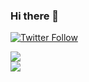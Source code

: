 ### Hi there 👋
[![Twitter Follow](https://img.shields.io/twitter/follow/codeSTACKr?color=1DA1F2&logo=twitter&style=for-the-badge)](https://twitter.com/walczy_0x)
<!--
**walczy/walczy** is a ✨ _special_ ✨ repository because its `README.md` (this file) appears on your GitHub profile.

Here are some ideas to get you started:

- 🔭 I’m currently working on ...
- 🌱 I’m currently learning ...
- 👯 I’m looking to collaborate on ...
- 🤔 I’m looking for help with ...
- 💬 Ask me about ...
- 📫 How to reach me: ...
- 😄 Pronouns: ...
- ⚡ Fun fact: ...
-->
<a href="https://github.com/walczy/walczy">
  <img align="center" src="https://github-readme-stats.vercel.app/api?username=walczy&show_icons=true&theme=yeblu" />
</a>

<br />
<a href="https://github.com/walczy/walczy">
  <img align="center" src="https://github-readme-stats.vercel.app/api/top-langs/?username=walczy&layout=compac" />
</a>

